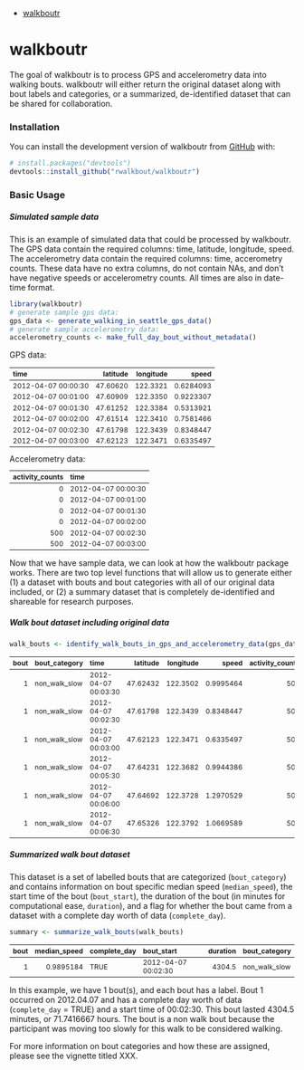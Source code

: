 
- <a href="#walkboutr" id="toc-walkboutr">walkboutr</a>

<!-- README.md is generated from README.Rmd. Please edit that file -->

# walkboutr

<!-- badges: start -->
<!-- badges: end -->

The goal of walkboutr is to process GPS and accelerometry data into
walking bouts. walkboutr will either return the original dataset along
with bout labels and categories, or a summarized, de-identified dataset
that can be shared for collaboration.

### Installation

You can install the development version of walkboutr from
[GitHub](https://github.com/) with:

``` r
# install.packages("devtools")
devtools::install_github("rwalkbout/walkboutr")
```

### Basic Usage

##### Simulated sample data

This is an example of simulated data that could be processed by
walkboutr. The GPS data contain the required columns: time, latitude,
longitude, speed. The accelerometry data contain the required columns:
time, accerometry counts. These data have no extra columns, do not
contain NAs, and don’t have negative speeds or accelerometry counts. All
times are also in date-time format.

``` r
library(walkboutr)
# generate sample gps data:
gps_data <- generate_walking_in_seattle_gps_data() 
# generate sample accelerometry data:
accelerometry_counts <- make_full_day_bout_without_metadata() 
```

GPS data:
<table class="table" style="font-size: 12px; margin-left: auto; margin-right: auto;">
<thead>
<tr>
<th style="text-align:left;">
time
</th>
<th style="text-align:right;">
latitude
</th>
<th style="text-align:right;">
longitude
</th>
<th style="text-align:right;">
speed
</th>
</tr>
</thead>
<tbody>
<tr>
<td style="text-align:left;">
2012-04-07 00:00:30
</td>
<td style="text-align:right;">
47.60620
</td>
<td style="text-align:right;">
122.3321
</td>
<td style="text-align:right;">
0.6284093
</td>
</tr>
<tr>
<td style="text-align:left;">
2012-04-07 00:01:00
</td>
<td style="text-align:right;">
47.60909
</td>
<td style="text-align:right;">
122.3350
</td>
<td style="text-align:right;">
0.9223307
</td>
</tr>
<tr>
<td style="text-align:left;">
2012-04-07 00:01:30
</td>
<td style="text-align:right;">
47.61252
</td>
<td style="text-align:right;">
122.3384
</td>
<td style="text-align:right;">
0.5313921
</td>
</tr>
<tr>
<td style="text-align:left;">
2012-04-07 00:02:00
</td>
<td style="text-align:right;">
47.61514
</td>
<td style="text-align:right;">
122.3410
</td>
<td style="text-align:right;">
0.7581466
</td>
</tr>
<tr>
<td style="text-align:left;">
2012-04-07 00:02:30
</td>
<td style="text-align:right;">
47.61798
</td>
<td style="text-align:right;">
122.3439
</td>
<td style="text-align:right;">
0.8348447
</td>
</tr>
<tr>
<td style="text-align:left;">
2012-04-07 00:03:00
</td>
<td style="text-align:right;">
47.62123
</td>
<td style="text-align:right;">
122.3471
</td>
<td style="text-align:right;">
0.6335497
</td>
</tr>
</tbody>
</table>
Accelerometry data:
<table class="table" style="font-size: 12px; margin-left: auto; margin-right: auto;">
<thead>
<tr>
<th style="text-align:right;">
activity_counts
</th>
<th style="text-align:left;">
time
</th>
</tr>
</thead>
<tbody>
<tr>
<td style="text-align:right;">
0
</td>
<td style="text-align:left;">
2012-04-07 00:00:30
</td>
</tr>
<tr>
<td style="text-align:right;">
0
</td>
<td style="text-align:left;">
2012-04-07 00:01:00
</td>
</tr>
<tr>
<td style="text-align:right;">
0
</td>
<td style="text-align:left;">
2012-04-07 00:01:30
</td>
</tr>
<tr>
<td style="text-align:right;">
0
</td>
<td style="text-align:left;">
2012-04-07 00:02:00
</td>
</tr>
<tr>
<td style="text-align:right;">
500
</td>
<td style="text-align:left;">
2012-04-07 00:02:30
</td>
</tr>
<tr>
<td style="text-align:right;">
500
</td>
<td style="text-align:left;">
2012-04-07 00:03:00
</td>
</tr>
</tbody>
</table>
<p>
<p>

Now that we have sample data, we can look at how the walkboutr package
works. There are two top level functions that will allow us to generate
either (1) a dataset with bouts and bout categories with all of our
original data included, or (2) a summary dataset that is completely
de-identified and shareable for research purposes.

##### Walk bout dataset including original data

``` r
walk_bouts <- identify_walk_bouts_in_gps_and_accelerometry_data(gps_data,accelerometry_counts)
```

<table class="table" style="font-size: 12px; margin-left: auto; margin-right: auto;">
<thead>
<tr>
<th style="text-align:right;">
bout
</th>
<th style="text-align:left;">
bout_category
</th>
<th style="text-align:left;">
time
</th>
<th style="text-align:right;">
latitude
</th>
<th style="text-align:right;">
longitude
</th>
<th style="text-align:right;">
speed
</th>
<th style="text-align:right;">
activity_counts
</th>
<th style="text-align:left;">
inactive
</th>
<th style="text-align:left;">
non_wearing
</th>
<th style="text-align:left;">
complete_day
</th>
</tr>
</thead>
<tbody>
<tr>
<td style="text-align:right;">
1
</td>
<td style="text-align:left;">
non_walk_slow
</td>
<td style="text-align:left;">
2012-04-07 00:03:30
</td>
<td style="text-align:right;">
47.62432
</td>
<td style="text-align:right;">
122.3502
</td>
<td style="text-align:right;">
0.9995464
</td>
<td style="text-align:right;">
500
</td>
<td style="text-align:left;">
FALSE
</td>
<td style="text-align:left;">
FALSE
</td>
<td style="text-align:left;">
TRUE
</td>
</tr>
<tr>
<td style="text-align:right;">
1
</td>
<td style="text-align:left;">
non_walk_slow
</td>
<td style="text-align:left;">
2012-04-07 00:02:30
</td>
<td style="text-align:right;">
47.61798
</td>
<td style="text-align:right;">
122.3439
</td>
<td style="text-align:right;">
0.8348447
</td>
<td style="text-align:right;">
500
</td>
<td style="text-align:left;">
FALSE
</td>
<td style="text-align:left;">
FALSE
</td>
<td style="text-align:left;">
TRUE
</td>
</tr>
<tr>
<td style="text-align:right;">
1
</td>
<td style="text-align:left;">
non_walk_slow
</td>
<td style="text-align:left;">
2012-04-07 00:03:00
</td>
<td style="text-align:right;">
47.62123
</td>
<td style="text-align:right;">
122.3471
</td>
<td style="text-align:right;">
0.6335497
</td>
<td style="text-align:right;">
500
</td>
<td style="text-align:left;">
FALSE
</td>
<td style="text-align:left;">
FALSE
</td>
<td style="text-align:left;">
TRUE
</td>
</tr>
<tr>
<td style="text-align:right;">
1
</td>
<td style="text-align:left;">
non_walk_slow
</td>
<td style="text-align:left;">
2012-04-07 00:05:30
</td>
<td style="text-align:right;">
47.64231
</td>
<td style="text-align:right;">
122.3682
</td>
<td style="text-align:right;">
0.9944386
</td>
<td style="text-align:right;">
500
</td>
<td style="text-align:left;">
FALSE
</td>
<td style="text-align:left;">
FALSE
</td>
<td style="text-align:left;">
TRUE
</td>
</tr>
<tr>
<td style="text-align:right;">
1
</td>
<td style="text-align:left;">
non_walk_slow
</td>
<td style="text-align:left;">
2012-04-07 00:06:00
</td>
<td style="text-align:right;">
47.64692
</td>
<td style="text-align:right;">
122.3728
</td>
<td style="text-align:right;">
1.2970529
</td>
<td style="text-align:right;">
500
</td>
<td style="text-align:left;">
FALSE
</td>
<td style="text-align:left;">
FALSE
</td>
<td style="text-align:left;">
TRUE
</td>
</tr>
<tr>
<td style="text-align:right;">
1
</td>
<td style="text-align:left;">
non_walk_slow
</td>
<td style="text-align:left;">
2012-04-07 00:06:30
</td>
<td style="text-align:right;">
47.65326
</td>
<td style="text-align:right;">
122.3792
</td>
<td style="text-align:right;">
1.0669589
</td>
<td style="text-align:right;">
500
</td>
<td style="text-align:left;">
FALSE
</td>
<td style="text-align:left;">
FALSE
</td>
<td style="text-align:left;">
TRUE
</td>
</tr>
</tbody>
</table>

##### Summarized walk bout dataset

This dataset is a set of labelled bouts that are categorized
(`bout_category`) and contains information on bout specific median speed
(`median_speed`), the start time of the bout (`bout_start`), the
duration of the bout (in minutes for computational ease, `duration`),
and a flag for whether the bout came from a dataset with a complete day
worth of data (`complete_day`).

``` r
summary <- summarize_walk_bouts(walk_bouts)
```

<table class="table" style="font-size: 12px; margin-left: auto; margin-right: auto;">
<thead>
<tr>
<th style="text-align:right;">
bout
</th>
<th style="text-align:right;">
median_speed
</th>
<th style="text-align:left;">
complete_day
</th>
<th style="text-align:left;">
bout_start
</th>
<th style="text-align:right;">
duration
</th>
<th style="text-align:left;">
bout_category
</th>
</tr>
</thead>
<tbody>
<tr>
<td style="text-align:right;">
1
</td>
<td style="text-align:right;">
0.9895184
</td>
<td style="text-align:left;">
TRUE
</td>
<td style="text-align:left;">
2012-04-07 00:02:30
</td>
<td style="text-align:right;">
4304.5
</td>
<td style="text-align:left;">
non_walk_slow
</td>
</tr>
</tbody>
</table>

In this example, we have 1 bout(s), and each bout has a label. Bout 1
occurred on 2012.04.07 and has a complete day worth of data
(`complete_day` = TRUE) and a start time of 00:02:30. This bout lasted
4304.5 minutes, or 71.7416667 hours. The bout is a non walk bout because
the participant was moving too slowly for this walk to be considered
walking.

For more information on bout categories and how these are assigned,
please see the vignette titled XXX.
